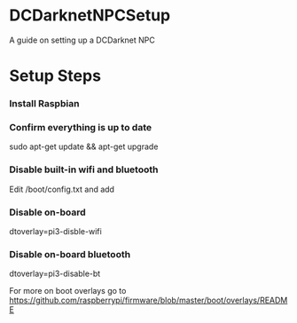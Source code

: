 # DCDarknetNPCSetup
A guide on setting up a DCDarknet NPC


# Setup Steps

### Install Raspbian

### Confirm everything is up to date
sudo apt-get update && apt-get upgrade

### Disable built-in wifi and bluetooth
Edit /boot/config.txt and add

### Disable on-board
dtoverlay=pi3-disble-wifi

### Disable on-board bluetooth
dtoverlay=pi3-disable-bt

For more on boot overlays go to https://github.com/raspberrypi/firmware/blob/master/boot/overlays/README 


